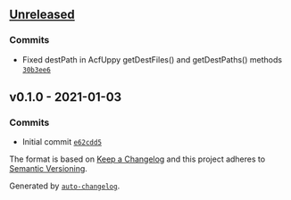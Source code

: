 ## [Unreleased](https://github.com/frugan-it/acf-uppy/compare/v0.1.0...HEAD)

### Commits

- Fixed destPath in AcfUppy getDestFiles() and getDestPaths() methods [`30b3ee6`](https://github.com/frugan-it/acf-uppy/commit/30b3ee65fe8f924f3dfe0e4302ea6954a55a673f)

## v0.1.0 - 2021-01-03

### Commits

- Initial commit [`e62cdd5`](https://github.com/frugan-it/acf-uppy/commit/e62cdd555efe2fca843d1f746a11f45d698098ef)

The format is based on [Keep a Changelog](https://keepachangelog.com/en/1.0.0/)
and this project adheres to [Semantic Versioning](https://semver.org/spec/v2.0.0.html).

Generated by [`auto-changelog`](https://github.com/CookPete/auto-changelog).
